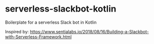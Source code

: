 # serverless-slackbot-kotlin
Boilerplate for a serverless Slack bot in Kotlin

Inspired by: https://www.sentialabs.io/2018/08/16/Building-a-Slackbot-with-Serverless-Framework.html
